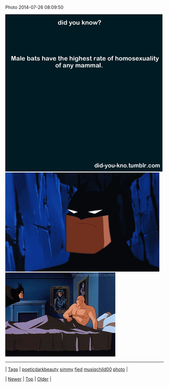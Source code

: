 <!--
title: Photo 2014-07-26 08
date: 2020-06-28T15:27:00.358Z
tags: poeticdarkbeauty, simmy, fied, musiqchild00, photo
-->


Photo 2014-07-26 08:09:50

![](92905620981-0.png)
![](92905620981-1.gif)
![](92905620981-2.gif)

<!--BOTTOM-POST-NAVIGATION-->
---

| [Tags](tags.md) | [poeticdarkbeauty](tag-poeticdarkbeauty.md) [simmy](tag-simmy.md) [fied](tag-fied.md) [musiqchild00](tag-musiqchild00.md) [photo](tag-photo.md) |

| [Newer](92901290369.md) | [Top](index.md) | [Older](92909054806.md) |